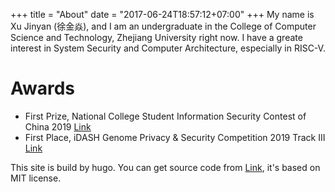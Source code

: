 +++
title = "About"
date = "2017-06-24T18:57:12+07:00"
+++
My name is Xu Jinyan (徐金焱), and I am an undergraduate in the College of Computer Science and Technology, Zhejiang University right now. I have a greate interest in System Security and Computer Architecture, especially in RISC-V.  


# Awards
* First Prize, National College Student Information Security Contest of China 2019 [Link](https://icsr.zju.edu.cn/news/231.html)
* First Place, iDASH Genome Privacy & Security Competition 2019 Track III [Link](http://www.humangenomeprivacy.org/2019/index.html)



This site is build by hugo. You can get source code from [Link](), it's based on MIT license.